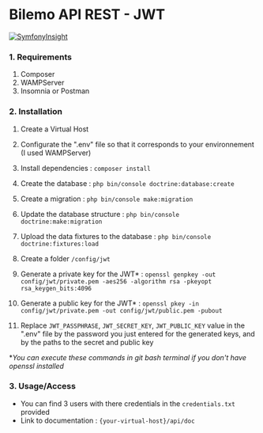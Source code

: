 # Bilemo API REST - JWT

[![SymfonyInsight](https://insight.symfony.com/projects/eaee9d84-8d95-4e95-b20c-576fa694d143/big.svg)](https://insight.symfony.com/projects/eaee9d84-8d95-4e95-b20c-576fa694d143)

### 1. Requirements
1. Composer
2. WAMPServer
3. Insomnia or Postman

### 2. Installation
1. Create a Virtual Host
2. Configurate the ".env" file so that it corresponds to your environnement (I used WAMPServer)
3. Install dependencies : ```composer install```


4. Create the database : ```php bin/console doctrine:database:create```
5. Create a migration : ```php bin/console make:migration```
6. Update the database structure : ```php bin/console doctrine:make:migration```
7. Upload the data fixtures to the database : ```php bin/console doctrine:fixtures:load```


8. Create a folder ```/config/jwt```
9. Generate a private key for the JWT* : ```openssl genpkey -out config/jwt/private.pem -aes256 -algorithm rsa -pkeyopt rsa_keygen_bits:4096```
10. Generate a public key for the JWT* : ```openssl pkey -in config/jwt/private.pem -out config/jwt/public.pem -pubout```
11. Replace ```JWT_PASSPHRASE```, ```JWT_SECRET_KEY```, ```JWT_PUBLIC_KEY``` value in the ".env" file by the password you just entered for the generated keys, and by the paths to the secret and public key

**You can execute these commands in git bash terminal if you don't have openssl installed*

### 3. Usage/Access
- You can find 3 users with there credentials in the ```credentials.txt``` provided
- Link to documentation : ```{your-virtual-host}/api/doc```
